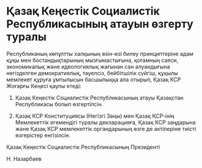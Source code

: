 # Қазақ Кеңестік Социалистік Республикасының атауын өзгерту туралы

Республиканың көпұлтты халқының өзін-өзі билеу принциптеріне адам құқы мен бостандықтарының мызғымастығына, қоғамның саяси, экономикалық және идеологиялық жағынан сан алуандығына негізделген демократиялық, тәуелсіз, бейбітшілік сүйгіш, құқылы мемлекет құруға ұмтылысын басшылыққа ала отырып, Қазақ КСР Жоғарғы Кеңесі қаулы етеді:

1. Қазақ Кеңестік Социалистік Республикасының атауы Қазақстан Республикасы болып өзгертілсін.

2. Қазақ КСР Конституциясы (Негізгі Заңы) мен Қазақ ҚСР-інің Мемлекеттік егемендігі туралы декларацияға, Қазақ КСР заңдарына және Қазақ КСР мемлекеттік органдарының өзге де актілеріне тиісті өзгерістер енгізілсін.

Қазақ Кеңестік Социалистік Республикасының Президенті

Н. Назарбаев


